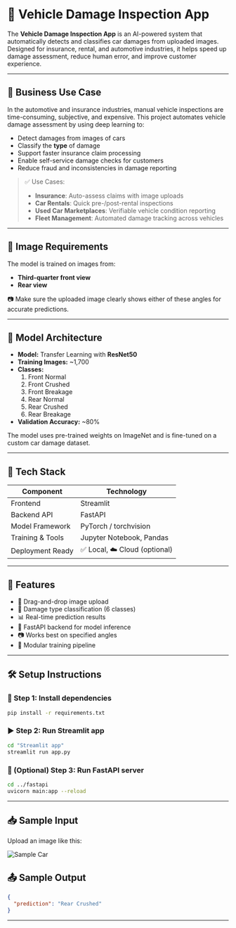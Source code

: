 # 🚗 Vehicle Damage Inspection App

The **Vehicle Damage Inspection App** is an AI-powered system that automatically detects and classifies car damages from uploaded images. Designed for insurance, rental, and automotive industries, it helps speed up damage assessment, reduce human error, and improve customer experience.

---

## 💼 Business Use Case

In the automotive and insurance industries, manual vehicle inspections are time-consuming, subjective, and expensive. This project automates vehicle damage assessment by using deep learning to:

- Detect damages from images of cars
- Classify the **type** of damage
- Support faster insurance claim processing
- Enable self-service damage checks for customers
- Reduce fraud and inconsistencies in damage reporting

> ✅ Use Cases:
> - **Insurance**: Auto-assess claims with image uploads
> - **Car Rentals**: Quick pre-/post-rental inspections
> - **Used Car Marketplaces**: Verifiable vehicle condition reporting
> - **Fleet Management**: Automated damage tracking across vehicles

---

## 📸 Image Requirements

The model is trained on images from:
- **Third-quarter front view**
- **Rear view**

📷 Make sure the uploaded image clearly shows either of these angles for accurate predictions.

---

## 🧠 Model Architecture

- **Model:** Transfer Learning with **ResNet50**
- **Training Images:** ~1,700
- **Classes:**
  1. Front Normal
  2. Front Crushed
  3. Front Breakage
  4. Rear Normal
  5. Rear Crushed
  6. Rear Breakage
- **Validation Accuracy:** ~80%

The model uses pre-trained weights on ImageNet and is fine-tuned on a custom car damage dataset.

---

## 🧰 Tech Stack

| Component         | Technology         |
|------------------|--------------------|
| Frontend         | Streamlit          |
| Backend API      | FastAPI            |
| Model Framework  | PyTorch / torchvision |
| Training & Tools | Jupyter Notebook, Pandas|
| Deployment Ready | ✅ Local, ☁️ Cloud (optional)

---

## 🚀 Features

- 📂 Drag-and-drop image upload
- 🧠 Damage type classification (6 classes)
- 📊 Real-time prediction results
- 🔌 FastAPI backend for model inference
- 📷 Works best on specified angles
- 🧪 Modular training pipeline

---

## 🛠 Setup Instructions

### 🔧 Step 1: Install dependencies

```bash
pip install -r requirements.txt
```

### ▶️ Step 2: Run Streamlit app

```bash
cd "Streamlit app"
streamlit run app.py
```

### 🔁 (Optional) Step 3: Run FastAPI server

```bash
cd ../fastapi
uvicorn main:app --reload
```

---

## 📥 Sample Input

Upload an image like this:

![Sample Car](https://upload.wikimedia.org/wikipedia/commons/7/75/Damaged_vehicle.jpg)

## 📤 Sample Output

```json
{
  "prediction": "Rear Crushed"
}
```

---

